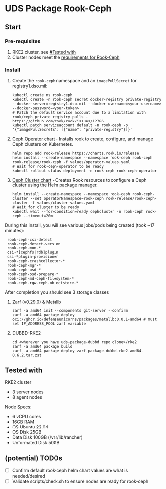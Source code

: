 # UDS Package Rook-Ceph

## Start

### Pre-requisites 
1. RKE2 cluster, see [#Tested with](#tested-with)
2. Cluster nodes meet the [requirements for Rook-Ceph](https://rook.github.io/docs/rook/v1.12/Getting-Started/Prerequisites/prerequisites/)

### Install

1. Create the `rook-ceph` namespace and an `imagePullSecret` for registry1.dso.mil:
   ```console
   kubectl create ns rook-ceph
   kubectl create -n rook-ceph secret docker-registry private-registry --docker-server=registry1.dso.mil --docker-username=<your-username> --docker-password=<your-token>
   # Patch the default service account due to a limitation with rook/ceph private registry pulls - https://github.com/rook/rook/issues/12786
   kubectl patch serviceaccount default -n rook-ceph -p '{"imagePullSecrets": [{"name": "private-registry"}]}'
   ```

1. [Ceph Operator chart](https://rook.github.io/docs/rook/v1.12/Helm-Charts/operator-chart/) - Installs rook to create, configure, and manage Ceph clusters on Kubernetes.
   ```console
   helm repo add rook-release https://charts.rook.io/release
   helm install --create-namespace --namespace rook-ceph rook-ceph rook-release/rook-ceph -f values/operator-values.yaml
   # Wait for rook-ceph-operator to be ready
   kubectl rollout status deployment -n rook-ceph rook-ceph-operator
   ```

1. [Ceph Cluster chart](https://rook.github.io/docs/rook/v1.12/Helm-Charts/ceph-cluster-chart/) - Creates Rook resources to configure a Ceph cluster using the Helm package manager.
   ```console
   helm install --create-namespace --namespace rook-ceph rook-ceph-cluster --set operatorNamespace=rook-ceph rook-release/rook-ceph-cluster -f values/cluster-values.yaml
   # Wait for cluster to be ready
   kubectl wait --for=condition=ready cephcluster -n rook-ceph rook-ceph --timeout=20m
   ```
During this install, you will see various jobs/pods being created (took ~17 minutes):
   ```
    rook-ceph-csi-detect
    rook-ceph-detect-version
    rook-ceph-mon-*
    csi-*[cephfs|rdb]plugin
    csi-*plugin-provisioner
    rook-ceph-crashcollector-*
    rook-ceph-mgr-*
    rook-ceph-osd-*
    rook-ceph-osd-prepare-*
    rook-ceph-md-ceph-filesystem-*
    rook-ceph-rgw-ceph-objectstore-*
   ```
   After completion you should see 3 storage classes

1. Zarf (v0.29.0) & Metallb
   ```
   zarf -a amd64 init --components git-server --confirm
   zarf -a amd64 package deploy oci://ghcr.io/defenseunicorns/packages/metallb:0.0.1-amd64 # must set IP_ADDRESS_POOL zarf variable
   ```

1. DUBBD-RKE2
   ```
   cd <wherever you have uds-package-dubbd repo clone>/rke2
   zarf -a amd64 package build 
   zarf -a amd64 package deploy zarf-package-dubbd-rke2-amd64-0.6.2.tar.zst
   ```

## Tested with

RKE2 cluster 
- 3 server nodes
- 8 agent nodes
  
Node Specs:
- 6 vCPU cores
- 16GB RAM
- OS Ubuntu 22.04
- OS Disk 25GB
- Data Disk 100GB (/var/lib/rancher)
- Unformated Disk 50GB

## (potential) TODOs 

- [ ] Confirm default rook-ceph helm chart values are what is needed/desired
- [ ] Validate scripts/check.sh to ensure nodes are ready for rook-ceph